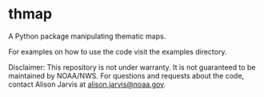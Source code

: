 # thmap
A Python package manipulating thematic maps.

For examples on how to use the code visit the examples directory. 

Disclaimer: This repository is not under warranty. It is not guaranteed to be maintained by NOAA/NWS. For questions and requests about the code, contact Alison Jarvis at alison.jarvis@noaa.gov. 
